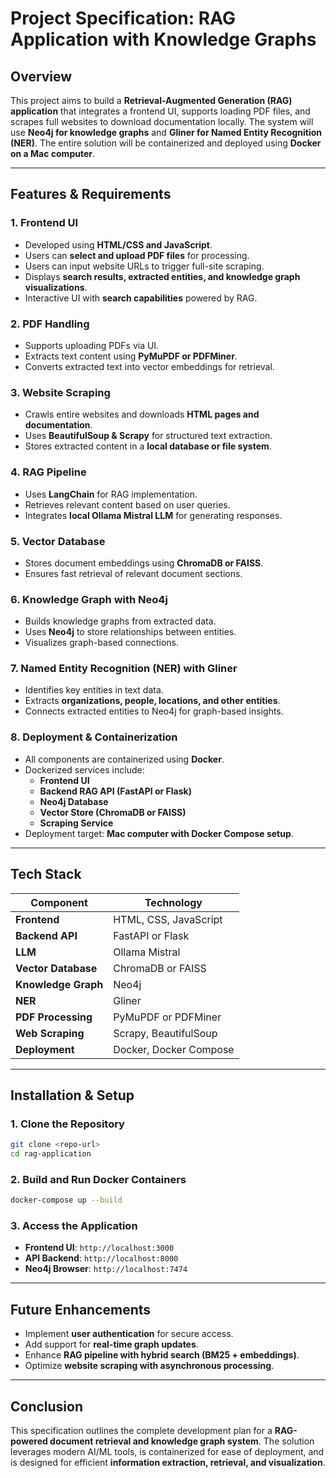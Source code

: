 # Project Specification: RAG Application with Knowledge Graphs

## Overview
This project aims to build a **Retrieval-Augmented Generation (RAG) application** that integrates a frontend UI, supports loading PDF files, and scrapes full websites to download documentation locally. The system will use **Neo4j for knowledge graphs** and **Gliner for Named Entity Recognition (NER)**. The entire solution will be containerized and deployed using **Docker on a Mac computer**.

---

## Features & Requirements

### 1. **Frontend UI**
- Developed using **HTML/CSS and JavaScript**.
- Users can **select and upload PDF files** for processing.
- Users can input website URLs to trigger full-site scraping.
- Displays **search results, extracted entities, and knowledge graph visualizations**.
- Interactive UI with **search capabilities** powered by RAG.

### 2. **PDF Handling**
- Supports uploading PDFs via UI.
- Extracts text content using **PyMuPDF or PDFMiner**.
- Converts extracted text into vector embeddings for retrieval.

### 3. **Website Scraping**
- Crawls entire websites and downloads **HTML pages and documentation**.
- Uses **BeautifulSoup & Scrapy** for structured text extraction.
- Stores extracted content in a **local database or file system**.

### 4. **RAG Pipeline**
- Uses **LangChain** for RAG implementation.
- Retrieves relevant content based on user queries.
- Integrates **local Ollama Mistral LLM** for generating responses.

### 5. **Vector Database**
- Stores document embeddings using **ChromaDB or FAISS**.
- Ensures fast retrieval of relevant document sections.

### 6. **Knowledge Graph with Neo4j**
- Builds knowledge graphs from extracted data.
- Uses **Neo4j** to store relationships between entities.
- Visualizes graph-based connections.

### 7. **Named Entity Recognition (NER) with Gliner**
- Identifies key entities in text data.
- Extracts **organizations, people, locations, and other entities**.
- Connects extracted entities to Neo4j for graph-based insights.

### 8. **Deployment & Containerization**
- All components are containerized using **Docker**.
- Dockerized services include:
  - **Frontend UI**
  - **Backend RAG API (FastAPI or Flask)**
  - **Neo4j Database**
  - **Vector Store (ChromaDB or FAISS)**
  - **Scraping Service**
- Deployment target: **Mac computer with Docker Compose setup**.

---

## Tech Stack

| Component               | Technology |
|------------------------|------------|
| **Frontend**           | HTML, CSS, JavaScript |
| **Backend API**        | FastAPI or Flask |
| **LLM**                | Ollama Mistral |
| **Vector Database**    | ChromaDB or FAISS |
| **Knowledge Graph**    | Neo4j |
| **NER**                | Gliner |
| **PDF Processing**     | PyMuPDF or PDFMiner |
| **Web Scraping**       | Scrapy, BeautifulSoup |
| **Deployment**         | Docker, Docker Compose |

---

## Installation & Setup

### 1. **Clone the Repository**
```sh
git clone <repo-url>
cd rag-application
```

### 2. **Build and Run Docker Containers**
```sh
docker-compose up --build
```

### 3. **Access the Application**
- **Frontend UI**: `http://localhost:3000`
- **API Backend**: `http://localhost:8000`
- **Neo4j Browser**: `http://localhost:7474`

---

## Future Enhancements
- Implement **user authentication** for secure access.
- Add support for **real-time graph updates**.
- Enhance **RAG pipeline with hybrid search (BM25 + embeddings)**.
- Optimize **website scraping with asynchronous processing**.

---

## Conclusion
This specification outlines the complete development plan for a **RAG-powered document retrieval and knowledge graph system**. The solution leverages modern AI/ML tools, is containerized for ease of deployment, and is designed for efficient **information extraction, retrieval, and visualization**.
